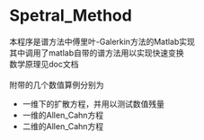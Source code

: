 # Spetral_Method


本程序是谱方法中傅里叶-Galerkin方法的Matlab实现<br>
其中调用了matlab自带的谱方法用以实现快速变换<br>
数学原理见doc文档<br>
<br>
附带的几个数值算例分别为
 * 一维下的扩散方程，并用以测试数值残量
 * 一维的Allen_Cahn方程
 * 二维的Allen_Cahn方程
